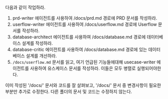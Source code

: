 다음과 같이 작업하라.

1. prd-writer 에이전트를 사용하여 /docs/prd.md 경로에 PRD 문서를 작성하라.
2. userflow-writer 에이전트를 사용하여 /docs/userflow.md 경로에 Userflow 문서를 작성하라.
3. database-architect 에이전트를 사용하여 /docs/database.md 경로에 데이터베이스 설계를 작성하라.
4. database-critic 에이전트를 사용하여 /docs/database.md 경로에 있는 데이터베이스 설계를 개선하라.
5. `/docs/userflow.md` 문서를 읽고, 여기 언급된 기능들에대해 usecase-writer 에이전트를 사용하여 유스케이스 문서를 작성하라. 이들은 모두 병렬로 실행되어야한다.

이미 작성된 '/docs/' 문서와 코드를 잘 살펴보고, '/docs/' 문서 중 변경사항이 필요한 부분만 추가로 수정한다.
다른 폴더의 문서 및 코드는 수정하지 않는다. 
